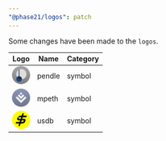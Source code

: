 ```yaml
---
"@phase21/logos": patch
---
```


Some changes have been made to the `logos`.

|Logo|Name|Category|
|---|---|---|
|<img src="./raw/symbols/pendle.svg" width="36" alt="">|pendle|symbol|
|<img src="./raw/symbols/mpeth.svg" width="36" alt="">|mpeth|symbol|
|<img src="./raw/symbols/usdb.svg" width="36" alt="">|usdb|symbol|
